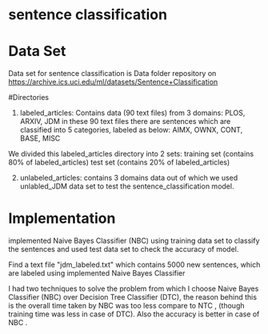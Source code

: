 # sentence classification


# Data Set
Data set for sentence classification is Data folder repository on https://archive.ics.uci.edu/ml/datasets/Sentence+Classification

#Directories
1. labeled_articles: Contains data (90 text files) from 3 domains:
    PLOS, ARXIV, JDM
in these 90 text files there are sentences which are classified into 5 categories, labeled as below:
AIMX, OWNX, CONT, BASE, MISC

We divided this labeled_articles directory into 2 sets:
training set (contains 80% of labeled_articles)
test set (contains 20% of labeled_articles)

2. unlabeled_articles: contains 3 domains data out of which we used unlabled_JDM data set to test the sentence_classification model.

# Implementation

implemented Naive Bayes Classifier (NBC) using training data set to classify the sentences and used test data set to check the accuracy of model.

Find a text file "jdm_labeled.txt" which contains 5000 new sentences, which are labeled using implemented Naive Bayes Classifier


I had two techniques to solve the problem from which I choose Naive Bayes Classifier (NBC) over Decision Tree Classifier (DTC), the reason behind this is the overall time taken by NBC was too less compare to NTC , (though training time was less in case of DTC).
Also the accuracy is better in case of NBC .
